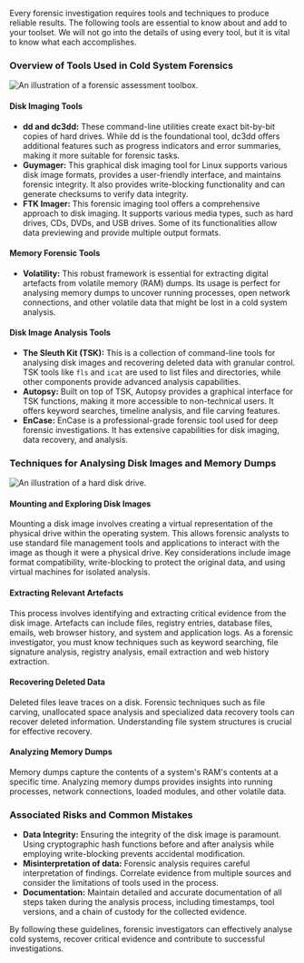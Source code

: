 Every forensic investigation requires tools and techniques to produce reliable results. The following tools are essential to know about and add to your toolset. We will not go into the details of using every tool, but it is vital to know what each accomplishes.

### Overview of Tools Used in Cold System Forensics

![An illustration of a forensic assessment toolbox.](https://tryhackme-images.s3.amazonaws.com/user-uploads/5fc2847e1bbebc03aa89fbf2/room-content/5fc2847e1bbebc03aa89fbf2-1722437365076.svg)

#### Disk Imaging Tools

- **dd and dc3dd:** These command-line utilities create exact bit-by-bit copies of hard drives. While dd is the foundational tool, dc3dd offers additional features such as progress indicators and error summaries, making it more suitable for forensic tasks.
- **Guymager:** This graphical disk imaging tool for Linux supports various disk image formats, provides a user-friendly interface, and maintains forensic integrity. It also provides write-blocking functionality and can generate checksums to verify data integrity.
- **FTK Imager:** This forensic imaging tool offers a comprehensive approach to disk imaging. It supports various media types, such as hard drives, CDs, DVDs, and USB drives. Some of its functionalities allow data previewing and provide multiple output formats.

#### Memory Forensic Tools

- **Volatility:** This robust framework is essential for extracting digital artefacts from volatile memory (RAM) dumps. Its usage is perfect for analysing memory dumps to uncover running processes, open network connections, and other volatile data that might be lost in a cold system analysis.

#### Disk Image Analysis Tools

- **The Sleuth Kit (TSK):** This is a collection of command-line tools for analysing disk images and recovering deleted data with granular control. TSK tools like `fls` and `icat` are used to list files and directories, while other components provide advanced analysis capabilities.
- **Autopsy:** Built on top of TSK, Autopsy provides a graphical interface for TSK functions, making it more accessible to non-technical users. It offers keyword searches, timeline analysis, and file carving features.
- **EnCase:** EnCase is a professional-grade forensic tool used for deep forensic investigations. It has extensive capabilities for disk imaging, data recovery, and analysis.

### Techniques for Analysing Disk Images and Memory Dumps

![An illustration of a hard disk drive.](https://tryhackme-images.s3.amazonaws.com/user-uploads/5fc2847e1bbebc03aa89fbf2/room-content/5fc2847e1bbebc03aa89fbf2-1722850549362.png)

#### Mounting and Exploring Disk Images

Mounting a disk image involves creating a virtual representation of the physical drive within the operating system. This allows forensic analysts to use standard file management tools and applications to interact with the image as though it were a physical drive. Key considerations include image format compatibility, write-blocking to protect the original data, and using virtual machines for isolated analysis.

#### Extracting Relevant Artefacts

This process involves identifying and extracting critical evidence from the disk image. Artefacts can include files, registry entries, database files, emails, web browser history, and system and application logs. As a forensic investigator, you must know techniques such as keyword searching, file signature analysis, registry analysis, email extraction and web history extraction.

#### Recovering Deleted Data

Deleted files leave traces on a disk. Forensic techniques such as file carving, unallocated space analysis and specialized data recovery tools can recover deleted information. Understanding file system structures is crucial for effective recovery.

#### Analyzing Memory Dumps

Memory dumps capture the contents of a system's RAM's contents at a specific time. Analyzing memory dumps provides insights into running processes, network connections, loaded modules, and other volatile data.

### Associated Risks and Common Mistakes

- **Data Integrity:** Ensuring the integrity of the disk image is paramount. Using cryptographic hash functions before and after analysis while employing write-blocking prevents accidental modification.
- **Misinterpretation of data:** Forensic analysis requires careful interpretation of findings. Correlate evidence from multiple sources and consider the limitations of tools used in the process.
- **Documentation:** Maintain detailed and accurate documentation of all steps taken during the analysis process, including timestamps, tool versions, and a chain of custody for the collected evidence.

By following these guidelines, forensic investigators can effectively analyse cold systems, recover critical evidence and contribute to successful investigations.